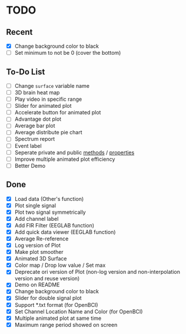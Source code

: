 # TODO

## Recent

- [X] Change background color to black
- [ ] Set minimum to not be 0 (cover the bottom)

## To-Do List

- [ ] Change `surface` variable name
- [ ] 3D brain heat map
- [ ] Play video in specific range
- [ ] Slider for animated plot
- [ ] Accelerate button for animated plot
- [ ] Advantage dot plot
- [ ] Average bar plot
- [ ] Average distribute pie chart
- [ ] Spectrum report
- [ ] Event label
- [ ] Seperate private and public [methods](https://www.mathworks.com/help/matlab/matlab_oop/method-attributes.html) / [properties](https://www.mathworks.com/help/matlab/matlab_oop/properties.html)
- [ ] Improve multiple animated plot efficiency
- [ ] Better Demo

## Done

- [X] Load data (Other's function)
- [X] Plot single signal
- [X] Plot two signal symmetrically
- [X] Add channel label
- [X] Add FIR Filter (EEGLAB function)
- [X] Add quick data viewer (EEGLAB function)
- [X] Average Re-reference
- [X] Log version of Plot
- [X] Make plot smoother
- [X] Animated 3D Surface
- [X] Color map / Drop low value / Set max
- [X] Deprecate ori version of Plot (non-log version and non-interpolation version and reuse version)
- [X] Demo on README
- [X] Change background color to black
- [X] Slider for double signal plot
- [X] Support *.txt format (for OpenBCI)
- [X] Set Channel Location Name and Color (for OpenBCI)
- [X] Multiple animated plot at same time
- [X] Maximum range period showed on screen
